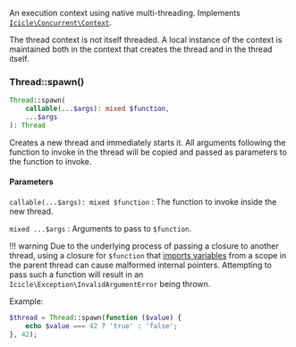 An execution context using native multi-threading. Implements [`Icicle\Concurrent\Context`](#contextinterface).

The thread context is not itself threaded. A local instance of the context is maintained both in the context that creates the thread and in the thread itself.

### Thread::spawn()

```php
Thread::spawn(
    callable(...$args): mixed $function,
    ...$args
): Thread
```

Creates a new thread and immediately starts it. All arguments following the function to invoke in the thread will be copied and passed as parameters to the function to invoke.

#### Parameters
`callable(...$args): mixed $function`
:   The function to invoke inside the new thread.

`mixed ...$args`
:   Arguments to pass to `$function`.

!!! warning
    Due to the underlying process of passing a closure to another thread, using a closure for `$function` that [imports variables](http://php.net/manual/en/functions.anonymous.php#example-195) from a scope in the parent thread can cause malformed internal pointers. Attempting to pass such a function will result in an `Icicle\Exception\InvalidArgumentError` being thrown.

Example:

```php
$thread = Thread::spawn(function ($value) {
    echo $value === 42 ? 'true' : 'false';
}, 42);
```
